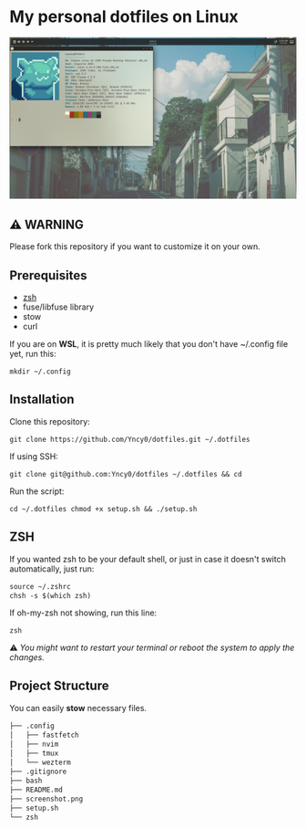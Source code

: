 # My personal dotfiles on Linux

![image](screenshot.png)

## ⚠️ WARNING

Please fork this repository if you want to customize it on your own.

## Prerequisites

- [zsh](https://github.com/ohmyzsh/ohmyzsh/wiki/Installing-ZSH)
- fuse/libfuse library
- stow
- curl

If you are on **WSL**, it is pretty much likely that you don't have ~/.config file yet, run this:
```
mkdir ~/.config
```

## Installation

Clone this repository:
```
git clone https://github.com/Yncy0/dotfiles.git ~/.dotfiles
```

If using SSH:
```
git clone git@github.com:Yncy0/dotfiles ~/.dotfiles && cd
```

Run the script:
```
cd ~/.dotfiles chmod +x setup.sh && ./setup.sh
```

## ZSH
If you wanted zsh to be your default shell, or just in case it doesn't switch automatically, just run:

```
source ~/.zshrc
chsh -s $(which zsh)
```

If oh-my-zsh not showing, run this line:
```
zsh
```
⚠️ *You might want to restart your terminal or reboot the system to apply the changes.*


## Project Structure
You can easily **stow** necessary files.
```
├── .config
│   ├── fastfetch
│   ├── nvim
│   ├── tmux
│   └── wezterm
├── .gitignore
├── bash
├── README.md
├── screenshot.png
├── setup.sh
└── zsh
```
